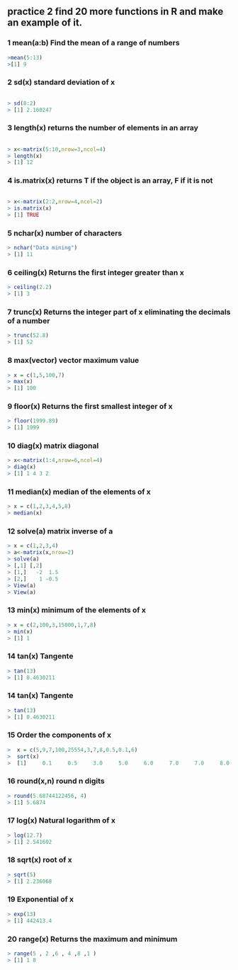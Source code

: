 
## practice 2  find 20 more functions in R and make an example of it.

 ### 1 mean(a:b) Find the mean of a range of numbers
 
 ```r
>mean(5:13)
>[1] 9
```
 
 ### 2 sd(x) standard deviation of x
  ```r
  
  > sd(8:2)
  > [1] 2.160247 
 ```

 ### 3 length(x) returns the number of elements in an array
```r
  
> x<-matrix(5:10,nrow=3,ncol=4) 
> length(x)
> [1] 12
```

### 4 is.matrix(x) returns T if the object is an array, F if it is not
```r
   
> x<-matrix(2:2,nrow=4,ncol=2)  
> is.matrix(x)
> [1] TRUE
```
### 5 nchar(x) number of characters
```r  
> nchar("Data mining")
> [1] 11
```
### 6 ceiling(x) Returns the first integer greater than x 
```r     
> ceiling(2.2)
> [1] 3
```
### 7  trunc(x) Returns the integer part of x eliminating the decimals of a number
```r
> trunc(52.8)
> [1] 52
```
### 8 max(vector) vector maximum value
```r
> x = c(1,5,100,7)
> max(x)
> [1] 100    
```
### 9 floor(x) Returns the first smallest integer of x

```r
> floor(1999.89)
> [1] 1999
```
### 10 diag(x) matrix diagonal
```r
> x<-matrix(1:4,nrow=6,ncol=4)
> diag(x)
> [1] 1 4 3 2
```
### 11 median(x) median of the elements of x
```r
> x = c(1,2,3,4,5,8) 
> median(x)
```
### 12 solve(a) matrix inverse of a
```r
> x = c(1,2,3,4)
> a<-matrix(x,nrow=2)
> solve(a)
> [,1] [,2]
> [1,]   -2  1.5
> [2,]    1 -0.5
> View(a)
> View(a)
```

### 13 min(x) minimum of the elements of x
```r
> x = c(2,100,3,15000,1,7,8)
> min(x) 
> [1] 1
```

### 14 tan(x) Tangente
```r    
> tan(13) 
> [1] 0.4630211 
```
### 14 tan(x) Tangente
```r  
> tan(13) 
> [1] 0.4630211
```
### 15 Order the components of x
```r
>  x = c(5,9,7,100,25554,3,7,8,0.5,0.1,6)
>  sort(x)
>  [1]     0.1     0.5     3.0     5.0     6.0     7.0     7.0     8.0     9.0   100.0 25554.0
```
### 16 round(x,n) round n digits
```r
> round(5.68744122456, 4)
> [1] 5.6874
```
### 17 log(x) Natural logarithm of x
```r    
> log(12.7) 
> [1] 2.541602
```
### 18 sqrt(x) root of x
```r
> sqrt(5)
> [1] 2.236068
```
### 19 Exponential of x
```r
> exp(13)
> [1] 442413.4
```
### 20 range(x) Returns the maximum and minimum
```r   
> range(5 , 2 ,6 , 4 ,8 ,1 )
> [1] 1 8
```
